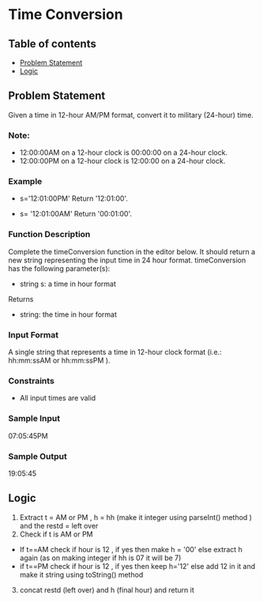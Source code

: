 # Time Conversion

## Table of contents
- [Problem Statement](#problem-statement)
- [Logic](#logic)

## Problem Statement
Given a time in 12-hour AM/PM format, convert it to military (24-hour) time.

### Note: 
- 12:00:00AM on a 12-hour clock is 00:00:00 on a 24-hour clock.
- 12:00:00PM on a 12-hour clock is 12:00:00 on a 24-hour clock.

### Example
- s='12:01:00PM'
  Return '12:01:00'.

- s= '12:01:00AM'
  Return '00:01:00'.

### Function Description
Complete the timeConversion function in the editor below. It should return a new string representing the input time in 24 hour format.
timeConversion has the following parameter(s):
- string s: a time in  hour format

Returns
- string: the time in  hour format

### Input Format

A single string  that represents a time in 12-hour clock format (i.e.: hh:mm:ssAM  or hh:mm:ssPM ).

### Constraints
- All input times are valid

### Sample Input
07:05:45PM

### Sample Output
19:05:45

## Logic
1. Extract t = AM or PM , h = hh (make it integer using parseInt() method ) and the restd = left over
2. Check if t is AM or PM 
- If t==AM check if hour is 12 , if yes then make h = '00' else extract h again (as on making integer if hh is 07 it will be 7)
- if t==PM check if hour is 12 , if yes then keep h='12' else add 12 in it and make it string using toString() method
3. concat restd (left over) and h (final hour) and return it